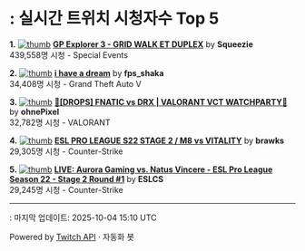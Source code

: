 # : 실시간 트위치 시청자수 Top 5

**1.** [![thumb](https://static-cdn.jtvnw.net/previews-ttv/live_user_squeezie-320x180.jpg)](https://twitch.tv/Squeezie)
**[GP Explorer 3 - GRID WALK ET DUPLEX](https://twitch.tv/Squeezie)** by **Squeezie**<br>439,558명 시청  - Special Events

**2.** [![thumb](https://static-cdn.jtvnw.net/previews-ttv/live_user_fps_shaka-320x180.jpg)](https://twitch.tv/fps_shaka)
**[i have a dream](https://twitch.tv/fps_shaka)** by **fps_shaka**<br>34,408명 시청  - Grand Theft Auto V

**3.** [![thumb](https://static-cdn.jtvnw.net/previews-ttv/live_user_ohnepixel-320x180.jpg)](https://twitch.tv/ohnePixel)
**[🔴[DROPS] FNATIC vs DRX | VALORANT VCT WATCHPARTY🔴](https://twitch.tv/ohnePixel)** by **ohnePixel**<br>32,782명 시청  - VALORANT

**4.** [![thumb](https://static-cdn.jtvnw.net/previews-ttv/live_user_brawks-320x180.jpg)](https://twitch.tv/brawks)
**[ESL PRO LEAGUE S22 STAGE 2 / M8 vs VITALITY](https://twitch.tv/brawks)** by **brawks**<br>29,305명 시청  - Counter-Strike

**5.** [![thumb](https://static-cdn.jtvnw.net/previews-ttv/live_user_eslcs-320x180.jpg)](https://twitch.tv/ESLCS)
**[LIVE: Aurora Gaming vs. Natus Vincere - ESL Pro League Season 22 - Stage 2 Round #1](https://twitch.tv/ESLCS)** by **ESLCS**<br>29,245명 시청  - Counter-Strike


---
: 마지막 업데이트: 2025-10-04 15:10 UTC

Powered by [Twitch API](https://dev.twitch.tv/docs/api/reference) · 자동화 봇